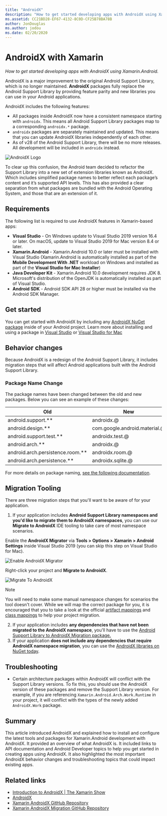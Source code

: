 ```yaml
---
title: "AndroidX"
description: "How to get started developing apps with AndroidX using Xamarin.Android."
ms.assetid: CC21BD28-EF67-4132-8C0D-CF25B78BA78B
author: JonDouglas
ms.author: jodou
ms.date: 02/20/2020
---
```

# AndroidX with Xamarin

_How to get started developing apps with AndroidX using Xamarin.Android._

AndroidX is a major improvement to the original Android Support Library, which is no longer maintained. **AndroidX** packages fully replace the Android Support Library by providing feature parity and new libraries you can use in your Android applications.

AndroidX includes the following features:

- All packages inside AndroidX now have a consistent namespace starting with `androidx`. This means all Android Support Library packages map to a corresponding `androidx.*` package.
- `androidx` packages are separately maintained and updated. This means that you can update AndroidX libraries independently of each other.
- As of v28 of the Android Support Library, there will be no more releases. All development will be included in `androidx` instead.

![AndroidX Logo](~/android/platform/androidx-images/AndroidXLogo.png)

To clear up this confusion, the Android team decided to refactor the Support Library into a new set of extension libraries known as AndroidX. Which includes simplified package names to better reflect each package’s content and it’s supported API levels. This has also provided a clear separation 
from what packages are bundled with the Android Operating System, and those that are an extension of it.

## Requirements

The following list is required to use AndroidX features in Xamarin-based apps:

- **Visual Studio** - On Windows update to Visual Studio 2019 version 16.4 or later. On macOS, update to Visual Studio 2019 for Mac version 8.4 or later.
- **Xamarin.Android** - Xamarin.Android 10.0 or later must be installed with Visual Studio (Xamarin.Android is automatically installed as part of the **Mobile Development With .NET** workload on Windows and installed as part of the **Visual Studio for Mac Installer**)
- **Java Developer Kit** - Xamarin.Android 10.0 development requires JDK 8. Microsoft's distribution of the OpenJDK is automatically installed as part of Visual Studio.
- **Android SDK** - Android SDK API 28 or higher must be installed via the Android SDK Manager.

## Get started

You can get started with AndroidX by including any [AndroidX NuGet package](https://www.nuget.org/packages?q=Tags%3A%22AndroidX%22+Authors%3A%22Microsoft%22) inside of your Android project. Learn more about installing and using a package in [Visual Studio](https://docs.microsoft.com/nuget/quickstart/install-and-use-a-package-in-visual-studio) or [Visual Studio for Mac](https://docs.microsoft.com/nuget/quickstart/install-and-use-a-package-in-visual-studio-mac)

## Behavior changes

Because AndroidX is a redesign of the Android Support Library, it includes migration steps that will affect Android applications built with the Android Support Library.

### Package Name Change
The package names have been changed between the old and new packages. Below you can see an example of these changes:

| Old                    | New                    |
| ---------------------- | ---------------------- |
| android.support.**     | androidx.@             |
| android.design.**      | com.google.android.material.@ |
| android.support.test.** | androidx.test.@       |
| android.arch.**        | androidx.@             |
| android.arch.persistence.room.** | androidx.room.@ |
| android.arch.persistence.** | androidx.sqlite.@ |

For more details on package naming, [see the following documentation](https://developer.android.com/jetpack/androidx/migrate#artifact_mappings).

## Migration Tooling

There are three migration steps that you'll want to be aware of for your application.

1. If your application includes **Android Support Library namespaces and you'd like to migrate them to AndroidX namespaces**, you can use our **Migrate to AndroidX** IDE tooling to take care of most namespace scenarios. 

Enable the **AndroidX Migrator** via **Tools > Options > Xamarin > Android Settings** inside Visual Studio 2019 (you can skip this step on Visual Studio for Mac).

![Enable AndroidX Migrator](~/android/platform/androidx-images/EnableAndroidXMigrator.png)

Right-click your project and **Migrate to AndroidX**.

![Migrate To AndroidX](~/android/platform/androidx-images/MigrateToAndroidX.png)

> [!NOTE] 
> You will need to make some manual namespace changes for scenarios the tool doesn't cover. While we will map the correct package for you, it is encouraged that you to take a look at the official 
> [artifact mappings](https://developer.android.com/jetpack/androidx/migrate/artifact-mappings) and [class mappings](https://developer.android.com/jetpack/androidx/migrate/class-mappings) to help your project migration.

2. If your application includes **any dependencies that have not been migrated to the AndroidX namespace**, you'll have to use the [Android Support Library to AndroidX Migration package.](https://www.nuget.org/packages/Xamarin.AndroidX.Migration)
3. If your application **does not include any dependencies that require AndroidX namespace migration**, you can use the [AndroidX libraries on NuGet today](https://www.nuget.org/packages?q=Tags%3A%22AndroidX%22+Authors%3A%22Microsoft%22).

## Troubleshooting

- Certain architecture packages within AndroidX will conflict with the Support Library versions. To fix this, you should use the AndroidX version of these packages and remove the Support Library version. For example, if you are referencing `Xamarin.Android.Arch.Work.Runtime` in your project, it will conflict with the types of the newly added `AndroidX.Work` package.

## Summary

This article introduced AndroidX and explained how to install and configure the latest tools and packages for Xamarin.Android development with AndroidX. It provided an overview of what AndroidX is. It included links to API documentation and Android Developer topics to help you get started in 
creating apps using AndroidX. It also highlighted the most important AndroidX behavior changes and troubleshooting topics that could impact existing apps.

## Related links

- [Introduction to AndroidX | The Xamarin Show](https://www.youtube.com/watch?v=M_l3RjTev5A)
- [AndroidX](https://developer.android.com/jetpack/androidx)
- [Xamarin AndroidX GitHub Repository](https://github.com/xamarin/AndroidX)
- [Xamarin AndroidX Migration GitHub Repository](https://github.com/xamarin/XamarinAndroidXMigration)
